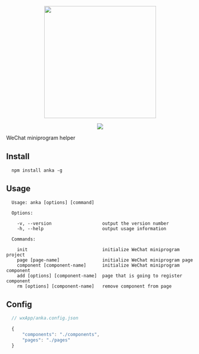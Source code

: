 <p align="center">
  <img src="https://user-images.githubusercontent.com/10026019/44260701-d84b6e80-a247-11e8-9d79-5f82be615c84.png" width="300"/>
</p>

<p align="center">
	<a href="npmjs.com">
		<img src="https://img.shields.io/npm/v/anka.svg?style=flat"/>
	</a>
</p>

WeChat miniprogram helper

## Install

```
  npm install anka -g
```

## Usage

```shell
  Usage: anka [options] [command]

  Options:

    -v, --version                   output the version number
    -h, --help                      output usage information

  Commands:

    init                            initialize WeChat miniprogram project
    page [page-name]                initialize WeChat miniprogram page
    component [component-name]      initialize WeChat miniprogram component
    add [options] [component-name]  page that is going to register component
    rm [options] [component-name]   remove component from page
```

## Config

```javascript
  // wxApp/anka.config.json

  {
      "components": "./components",
      "pages": "./pages"
  }
```
